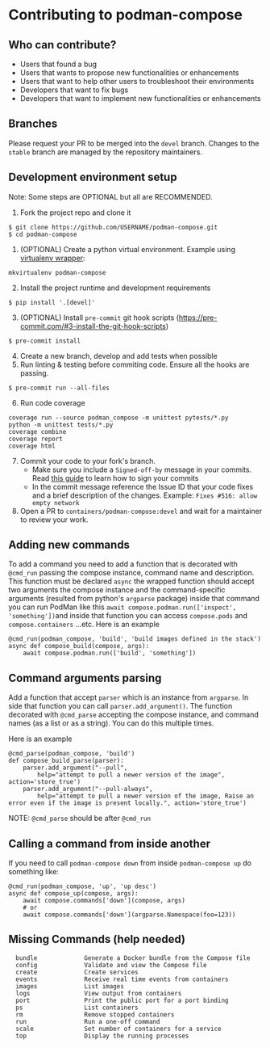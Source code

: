 # Contributing to podman-compose

## Who can contribute? 

- Users that found a bug
- Users that wants to propose new functionalities or enhancements
- Users that want to help other users to troubleshoot their environments
- Developers that want to fix bugs
- Developers that want to implement new functionalities or enhancements

## Branches

Please request your PR to be merged into the `devel` branch. 
Changes to the `stable` branch are managed by the repository maintainers.

## Development environment setup

Note: Some steps are OPTIONAL but all are RECOMMENDED.

1. Fork the project repo and clone it
```shell
$ git clone https://github.com/USERNAME/podman-compose.git
$ cd podman-compose
```
1. (OPTIONAL) Create a python virtual environment. Example using [virtualenv wrapper](https://virtualenvwrapper.readthedocs.io/en/latest/): 
```shell
mkvirtualenv podman-compose
```
2. Install the project runtime and development requirements   
```shell
$ pip install '.[devel]'
```
3. (OPTIONAL) Install `pre-commit` git hook scripts (https://pre-commit.com/#3-install-the-git-hook-scripts)
```shell
$ pre-commit install
```
4. Create a new branch, develop and add tests when possible
5. Run linting & testing before commiting code. Ensure all the hooks are passing.
```shell
$ pre-commit run --all-files
```
6. Run code coverage
```shell
coverage run --source podman_compose -m unittest pytests/*.py
python -m unittest tests/*.py
coverage combine
coverage report
coverage html
```
7. Commit your code to your fork's branch. 
   - Make sure you include a `Signed-off-by` message in your commits. Read [this guide](https://docs.github.com/en/authentication/managing-commit-signature-verification/signing-commits) to learn how to sign your commits 
   - In the commit message reference the Issue ID that your code fixes and a brief description of the changes. Example: `Fixes #516: allow empty network`
7. Open a PR to `containers/podman-compose:devel` and wait for a maintainer to review your work.

## Adding new commands

To add a command you need to add a function that is decorated
with `@cmd_run` passing the compose instance, command name and
description. This function must be declared `async` the wrapped 
function should accept two arguments the compose instance and 
the command-specific arguments (resulted from python's `argparse` 
package) inside that command you can run PodMan like this 
`await compose.podman.run(['inspect', 'something'])`and inside 
that function you can access `compose.pods` and `compose.containers` 
...etc. Here is an example

```
@cmd_run(podman_compose, 'build', 'build images defined in the stack')
async def compose_build(compose, args):
    await compose.podman.run(['build', 'something'])
```

## Command arguments parsing

Add a function that accept `parser` which is an instance from `argparse`.
In side that function you can call `parser.add_argument()`.
The function decorated with `@cmd_parse` accepting the compose instance,
and command names (as a list or as a string).
You can do this multiple times. 

Here is an example

```
@cmd_parse(podman_compose, 'build')
def compose_build_parse(parser):
    parser.add_argument("--pull",
        help="attempt to pull a newer version of the image", action='store_true')
    parser.add_argument("--pull-always",
        help="attempt to pull a newer version of the image, Raise an error even if the image is present locally.", action='store_true')
```

NOTE: `@cmd_parse` should be after `@cmd_run`

## Calling a command from inside another

If you need to call `podman-compose down` from inside `podman-compose up`
do something like:

```
@cmd_run(podman_compose, 'up', 'up desc')
async def compose_up(compose, args):
    await compose.commands['down'](compose, args)
    # or
    await compose.commands['down'](argparse.Namespace(foo=123))
```


## Missing Commands (help needed)
```
  bundle             Generate a Docker bundle from the Compose file
  config             Validate and view the Compose file
  create             Create services
  events             Receive real time events from containers
  images             List images
  logs               View output from containers
  port               Print the public port for a port binding
  ps                 List containers
  rm                 Remove stopped containers
  run                Run a one-off command
  scale              Set number of containers for a service
  top                Display the running processes
```
